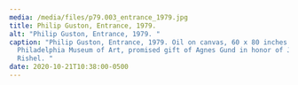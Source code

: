```yaml
---
media: /media/files/p79.003_entrance_1979.jpg
title: Philip Guston, Entrance, 1979.
alt: "Philip Guston, Entrance, 1979. "
caption: "Philip Guston, Entrance, 1979. Oil on canvas, 60 x 80 inches.
  Philadelphia Museum of Art, promised gift of Agnes Gund in honor of Joseph
  Rishel. "
date: 2020-10-21T10:38:00-0500
---
```

